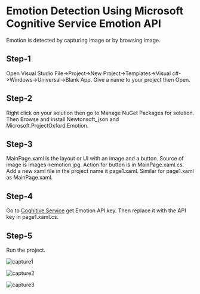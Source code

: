 # Emotion Detection Using Microsoft Cognitive Service Emotion API
Emotion is detected by capturing image or by browsing image.

## Step-1
Open Visual Studio File->Project->New Project->Templates->Visual c#->Windows->Universal->Blank App. Give a name to your project then Open.

## Step-2
Right click on your solution then go to Manage NuGet Packages for solution. Then Browse and install Newtonsoft_json and Microsoft.ProjectOxford.Emotion.

## Step-3
MainPage.xaml is the layout or UI with an image and a button. Source of image is Images->emotion.jpg. Action for button is in MainPage.xaml.cs. Add a new xaml file in the project name it page1.xaml. Similar for page1.xaml as MainPage.xaml.

## Step-4
Go to [Coghitive Service](https://azure.microsoft.com/en-us/try/cognitive-services/) get Emotion API key. Then replace it with the API key in page1.xaml.cs.

## Step-5
Run the project.


![capture1](https://user-images.githubusercontent.com/22630933/33197270-9769acac-d10e-11e7-83a2-a4310a58c23f.PNG)

![capture2](https://user-images.githubusercontent.com/22630933/33197271-98b900b2-d10e-11e7-8b16-422d913d3edb.PNG)

![capture3](https://user-images.githubusercontent.com/22630933/33197275-9b03f66a-d10e-11e7-8a7f-8a3df64c2d68.PNG)
